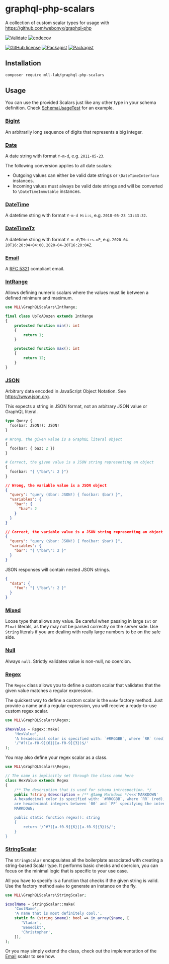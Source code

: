 # graphql-php-scalars

A collection of custom scalar types for usage with https://github.com/webonyx/graphql-php

[![Validate](https://github.com/mll-lab/graphql-php-scalars/workflows/Validate/badge.svg)](https://github.com/mll-lab/graphql-php-scalars/actions)
[![codecov](https://codecov.io/gh/mll-lab/graphql-php-scalars/branch/master/graph/badge.svg)](https://codecov.io/gh/mll-lab/graphql-php-scalars)

[![GitHub license](https://img.shields.io/github/license/mll-lab/graphql-php-scalars.svg)](https://github.com/mll-lab/graphql-php-scalars/blob/master/LICENSE)
[![Packagist](https://img.shields.io/packagist/v/mll-lab/graphql-php-scalars.svg)](https://packagist.org/packages/mll-lab/graphql-php-scalars)
[![Packagist](https://img.shields.io/packagist/dt/mll-lab/graphql-php-scalars.svg)](https://packagist.org/packages/mll-lab/graphql-php-scalars)

## Installation

```sh
composer require mll-lab/graphql-php-scalars
```

## Usage

You can use the provided Scalars just like any other type in your schema definition.
Check [SchemaUsageTest](tests/SchemaUsageTest.php) for an example.

### [BigInt](src/BigInt.php)

An arbitrarily long sequence of digits that represents a big integer.

### [Date](src/Date.php)

A date string with format `Y-m-d`, e.g. `2011-05-23`.

The following conversion applies to all date scalars:

- Outgoing values can either be valid date strings or `\DateTimeInterface` instances.
- Incoming values must always be valid date strings and will be converted to `\DateTimeImmutable` instances.

### [DateTime](src/DateTime.php)

A datetime string with format `Y-m-d H:i:s`, e.g. `2018-05-23 13:43:32`.

### [DateTimeTz](src/DateTimeTz.php)

A datetime string with format `Y-m-d\TH:i:s.uP`, e.g. `2020-04-20T16:20:04+04:00`, `2020-04-20T16:20:04Z`.

### [Email](src/Email.php)

A [RFC 5321](https://tools.ietf.org/html/rfc5321) compliant email.

### [IntRange](src/IntRange.php)

Allows defining numeric scalars where the values must lie between a defined minimum and maximum.

```php
use MLL\GraphQLScalars\IntRange;

final class UpToADozen extends IntRange
{
    protected function min(): int
    {
        return 1;
    }

    protected function max(): int
    {
        return 12;
    }
}
```

### [JSON](src/JSON.php)

Arbitrary data encoded in JavaScript Object Notation. See https://www.json.org.

This expects a string in JSON format, not an arbitrary JSON value or GraphQL literal.

```graphql
type Query {
  foo(bar: JSON!): JSON!
}

# Wrong, the given value is a GraphQL literal object
{
  foo(bar: { baz: 2 })
}

# Correct, the given value is a JSON string representing an object
{
  foo(bar: "{ \"bar\": 2 }")
}
```

```json
// Wrong, the variable value is a JSON object
{
  "query": "query ($bar: JSON!) { foo(bar: $bar) }",
  "variables": {
    "bar": {
      "baz": 2
    }
  }
}

// Correct, the variable value is a JSON string representing an object
{
  "query": "query ($bar: JSON!) { foo(bar: $bar) }",
  "variables": {
    "bar": "{ \"bar\": 2 }"
  }
}
```

JSON responses will contain nested JSON strings.

```json
{
  "data": {
    "foo": "{ \"bar\": 2 }"
  }
}
```

### [Mixed](src/MixedScalar.php)

Loose type that allows any value. Be careful when passing in large `Int` or `Float` literals,
as they may not be parsed correctly on the server side. Use `String` literals if you are
dealing with really large numbers to be on the safe side.

### [Null](src/NullScalar.php)

Always `null`. Strictly validates value is non-null, no coercion.

### [Regex](src/Regex.php)

The `Regex` class allows you to define a custom scalar that validates that the given
value matches a regular expression.

The quickest way to define a custom scalar is the `make` factory method. Just provide
a name and a regular expression, you will receive a ready-to-use custom regex scalar.

```php
use MLL\GraphQLScalars\Regex;

$hexValue = Regex::make(
    'HexValue',
    'A hexadecimal color is specified with: `#RRGGBB`, where `RR` (red), `GG` (green) and `BB` (blue) are hexadecimal integers between `00` and `FF` specifying the intensity of the color.',
    '/^#?([a-f0-9]{6}|[a-f0-9]{3})$/'
);
```

You may also define your regex scalar as a class.

```php
use MLL\GraphQLScalars\Regex;

// The name is implicitly set through the class name here
class HexValue extends Regex
{
    /** The description that is used for schema introspection. */
    public ?string $description = /** @lang Markdown */<<<'MARKDOWN'
    A hexadecimal color is specified with: `#RRGGBB`, where `RR` (red), `GG` (green) and `BB` (blue)
    are hexadecimal integers between `00` and `FF` specifying the intensity of the color.
    MARKDOWN;

    public static function regex(): string
    {
        return '/^#?([a-f0-9]{6}|[a-f0-9]{3})$/';
    }
}
```

### [StringScalar](src/StringScalar.php)

The `StringScalar` encapsulates all the boilerplate associated with creating a string-based Scalar type.
It performs basic checks and coercion, you can focus on the minimal logic that is specific to your use case.

All you have to specify is a function that checks if the given string is valid.
Use the factory method `make` to generate an instance on the fly.

```php
use MLL\GraphQLScalars\StringScalar;

$coolName = StringScalar::make(
    'CoolName',
    'A name that is most definitely cool.',
    static fn (string $name): bool => in_array($name, [
       'Vladar',
       'Benedikt',
       'Christopher',
    ]),
);
```

Or you may simply extend the class, check out the implementation of the [Email](src/Email.php) scalar to see how.
